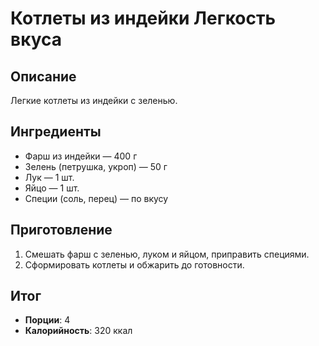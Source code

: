 # Котлеты из индейки Легкость вкуса

## Описание
Легкие котлеты из индейки с зеленью.

## Ингредиенты
- Фарш из индейки — 400 г  
- Зелень (петрушка, укроп) — 50 г  
- Лук — 1 шт.  
- Яйцо — 1 шт.  
- Специи (соль, перец) — по вкусу

## Приготовление
1. Смешать фарш с зеленью, луком и яйцом, приправить специями.  
2. Сформировать котлеты и обжарить до готовности.

## Итог
- **Порции**: 4
- **Калорийность**: 320 ккал
